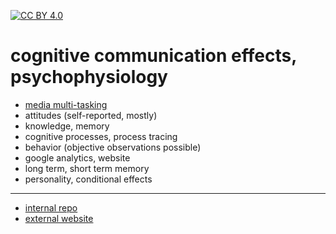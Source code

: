 [![CC BY 4.0][cc-by-shield]][cc-by]

[cc-by]: http://creativecommons.org/licenses/by/4.0/
[cc-by-image]: https://i.creativecommons.org/l/by/4.0/88x31.png
[cc-by-shield]: https://img.shields.io/badge/License-CC%20BY%204.0-lightgrey.svg

# cognitive communication effects, psychophysiology

- [media multi-tasking](https://nils-holmberg.github.io/cce-psy/web/mmt/)
- attitudes (self-reported, mostly)
- knowledge, memory
- cognitive processes, process tracing
- behavior (objective observations possible)
- google analytics, website
- long term, short term memory
- personality, conditional effects

---

- [internal repo](https://github.com/nils-holmberg/cce-psy)
- [external website](https://nils-holmberg.github.io/cce-psy/)



